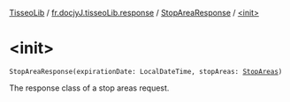 [TisseoLib](../../index.md) / [fr.docjyJ.tisseoLib.response](../index.md) / [StopAreaResponse](index.md) / [&lt;init&gt;](./-init-.md)

# &lt;init&gt;

`StopAreaResponse(expirationDate: LocalDateTime, stopAreas: `[`StopAreas`](../../fr.docjy-j.tisseo-lib.model.stop-area/-stop-areas/index.md)`)`

The response class of a stop areas request.

